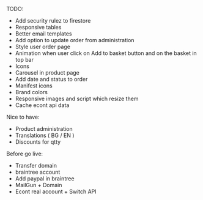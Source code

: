 TODO:

* Add security rulez to firestore
* Responsive tables
* Better email templates
* Add option to update order from administration
* Style user order page
* Animation when user click on Add to basket button and on the basket in top bar
* Icons
* Carousel in product page
* Add date and status to order
* Manifest icons
* Brand colors
* Responsive images and script which resize them
* Cache econt api data

Nice to have:

* Product administration
* Translations ( BG / EN )
* Discounts for qtty

Before go live:

* Transfer domain
* braintree account
* Add paypal in braintree
* MailGun + Domain
* Econt real account + Switch API
